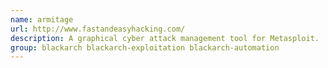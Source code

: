 ```yaml
---
name: armitage
url: http://www.fastandeasyhacking.com/
description: A graphical cyber attack management tool for Metasploit.
group: blackarch blackarch-exploitation blackarch-automation
---
```

